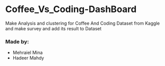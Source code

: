 # Coffee_Vs_Coding-DashBoard
Make Analysis and clustering for Coffee And Coding Dataset from Kaggle and make survey and add its result to Dataset

### Made by:
- Mehraiel Mina
- Hadeer Mahdy 

